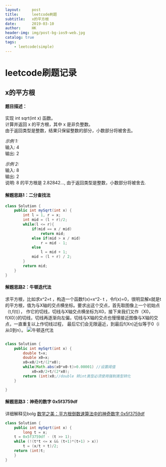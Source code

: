 ```yaml
---
layout:     post
title:      leetcode刷题
subtitle:   x的平方根
date:       2019-03-10
author:     HK
header-img: img/post-bg-ios9-web.jpg
catalog: true
tags:
    - leetcode(simple)
---
```

# leetcode刷题记录
## x的平方根

#### 题目描述：
实现 int sqrt(int x) 函数。<br>
计算并返回 x 的平方根，其中 x 是非负整数。<br>
由于返回类型是整数，结果只保留整数的部分，小数部分将被舍去。<br>

*示例 1:*<br>
输入: 4<br>
输出: 2<br>

*示例 2:*<br>
输入: 8<br>
输出: 2<br>
说明: 8 的平方根是 2.82842..., 由于返回类型是整数，小数部分将被舍去.

#### 解题思路1：二分查找法
```java
class Solution {
    public int mySqrt(int x) {
        int l = 1, r = x;
        int mid = (l + r)/2;
        while(l <= r){
            if(mid == x / mid)
                return mid;
            else if(mid > x / mid)
                r = mid - 1;
            else 
                l = mid + 1;
            mid = (l + r) / 2;
        }
        return mid;
    }
}
```

#### 解题思路2：牛顿迭代法
求平方根，比如求x^2=t ，构造一个函数f(x)=x^2- t  ，令f(x)=0，很明显解x就是t的平方根，值为与X轴的交点横坐标。要求出这个交点，首先取图像上一个初始点（t,f(t)），
作它的切线，切线与X轴交点横坐标为X0，接下来我们又作（X0，f(X0）)的切线，切线再逐渐向左偏，切线与X轴的交点也慢慢接近图像与X轴的交点，一直重复以上作切线过程，
最后它们会无限逼近，到最后f(Xn)近似等于0（i从0到n）。
![牛顿迭代法](https://images0.cnblogs.com/blog/300640/201304/18155235-b272cc444a1845d3aede4c72a87f83dc.jpg)

```java

class Solution {
    public int mySqrt(int x) {
        double t=x;
        double x0=x;
        x0=x0/2+t/(2*x0);
        while(Math.abs(x0*x0-t)>0.00001) //设置阈值
            x0=x0/2+t/(2*x0);
        return (int)x0;//double 转int类型必须使用强制类型转化
    }

}
```

#### 解题思路3：神奇的数字 0x5f3759df 
详细解释见bolg
[数学之美：平方根倒数速算法中的神奇数字 0x5f3759df](http://blog.jobbole.com/105295/)
```java
class Solution {
    public int mySqrt(int x) {
        long t = x;
	t = 0x5f3759df - (t >> 1);
	while (!(t*t <= x && (t+1)*(t+1) > x))
		t = (x/t + t)/2;
	return (int)t;
    }
}
```
